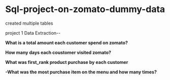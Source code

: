 # Sql-project-on-zomato-dummy-data

created multiple tables 


project 1
 Data Extraction--
 
 **What is a total amount each customer spend on zomato?**
 
 **How many days each coustomer visited zomato?**
 
 **What was first_rank product purchase by each customer**
 
 **-What was the most purchase item on the menu and how many times?**
 
 
